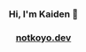 <h3 align=center>Hi, I'm Kaiden 👋<h3>
<a href="https://notkoyo.dev"><p align=center>notkoyo.dev<p></a>

